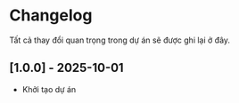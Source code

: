 # Changelog

Tất cả thay đổi quan trọng trong dự án sẽ được ghi lại ở đây.

## [1.0.0] - 2025-10-01
- Khởi tạo dự án

